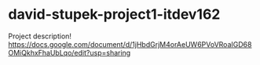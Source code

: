# david-stupek-project1-itdev162
Project description! 
https://docs.google.com/document/d/1jHbdGrjM4orAeUW6PVoVRoaIGD68OMiQkhxFhaUbLqo/edit?usp=sharing